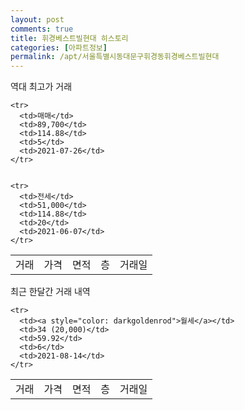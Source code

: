 ```yaml
---
layout: post
comments: true
title: 휘경베스트빌현대 히스토리
categories: [아파트정보]
permalink: /apt/서울특별시동대문구휘경동휘경베스트빌현대
---
```


역대 최고가 거래
<table class="sortable">
    <tr>
      <td>거래</td>
      <td>가격</td>
      <td>면적</td>
      <td>층</td>
      <td>거래일</td>
    </tr>
    
    <tr>
      <td>매매</td>
      <td>89,700</td>
      <td>114.88</td>
      <td>5</td>
      <td>2021-07-26</td>
    </tr>
        
    
    <tr>
      <td>전세</td>
      <td>51,000</td>
      <td>114.88</td>
      <td>20</td>
      <td>2021-06-07</td>
    </tr>
        
    
</table>

최근 한달간 거래 내역

<font size='small'>
<table class="sortable">
    <tr>
      <td>거래</td>
      <td>가격</td>
      <td>면적</td>
      <td>층</td>
      <td>거래일</td>
    </tr>

    <tr>
      <td><a style="color: darkgoldenrod">월세</a></td>
      <td>34 (20,000)</td>
      <td>59.92</td>
      <td>6</td>
      <td>2021-08-14</td>
    </tr>
      
</table>
</font>

